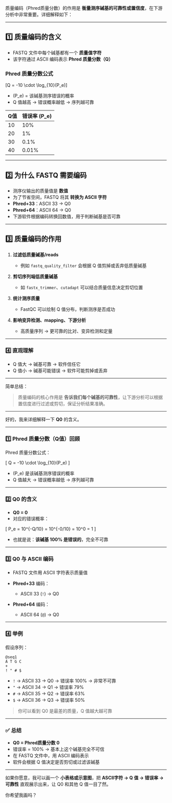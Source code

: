 质量编码（Phred质量分数）的作用是 **衡量测序碱基的可靠性或置信度**，在下游分析中非常重要。详细解释如下：

---

## 1️⃣ 质量编码的含义

* FASTQ 文件中每个碱基都有一个 **质量值字符**
* 该字符通过 ASCII 编码表示 **Phred 质量分数（Q）**

### Phred 质量分数公式

[Q = -10 \cdot \log_{10}(P_e)]

* (P_e) = 该碱基测序错误的概率
* Q 值越高 → 错误概率越低 → 序列越可靠

| Q值 | 错误率 (P_e) |
| -- | --------- |
| 10 | 10%       |
| 20 | 1%        |
| 30 | 0.1%      |
| 40 | 0.01%     |

---

## 2️⃣ 为什么 FASTQ 需要编码

* 测序仪输出的质量值是 **数值**
* 为了节省空间，FASTQ 将其 **转换为 ASCII 字符**
* **Phred+33**：ASCII 33 → Q0
* **Phred+64**：ASCII 64 → Q0
* 下游软件根据编码转换回数值，用于判断碱基是否可靠

---

## 3️⃣ 质量编码的作用

1. **过滤低质量碱基/reads**

   * 例如 `fastq_quality_filter` 会根据 Q 值剪掉或丢弃低质量碱基

2. **剪切序列端低质量碱基**

   * 如 `fastx_trimmer`、`cutadapt` 可以结合质量信息决定剪切位置

3. **统计测序质量**

   * FastQC 可以绘制 Q 值分布，判断测序是否成功

4. **影响变异检测、mapping、下游分析**

   * 高质量序列 → 更可靠的比对、变异检测和定量

---

### 4️⃣ 直观理解

* Q 值大 → 碱基可靠 → 软件信任它
* Q 值小 → 碱基可能错误 → 软件可能剪掉或丢弃

---

简单总结：

> 质量编码的核心作用是 **告诉我们每个碱基的可靠性**，让下游分析可以根据置信度进行过滤或剪切，保证分析结果准确。

---

好的，我来详细解释一下 **Q0** 的含义。

---

### 1️⃣ Phred 质量分数（Q值）回顾

Phred 质量分数公式：

[
Q = -10 \cdot \log_{10}(P_e)
]

* (P_e) 是该碱基测序错误的概率
* Q 值越大 → 错误概率越低 → 序列越可靠

---

### 2️⃣ Q0 的含义

* **Q0 = 0**
* 对应的错误概率：

[
P_e = 10^{-Q/10} = 10^{-0/10} = 10^0 = 1
]

* 也就是说：**该碱基 100% 是错误的**，完全不可靠

---

### 3️⃣ Q0 与 ASCII 编码

* FASTQ 文件用 ASCII 字符表示质量值
* **Phred+33** 编码：

  * ASCII 33 (`!`) → Q0
* **Phred+64** 编码：

  * ASCII 64 (`@`) → Q0

---

### 4️⃣ 举例

假设序列：

```
@seq1
A T G C
+
! " # $
```

* `!` → ASCII 33 → Q0 → 错误率 100% → 非常不可靠
* `"` → ASCII 34 → Q1 → 错误率 79%
* `#` → ASCII 35 → Q2 → 错误率 63%
* `$` → ASCII 36 → Q3 → 错误率 50%

> 你可以看到 Q0 是最差的质量，Q 值越大越可靠

---

### ✅ 总结

* **Q0 = Phred质量分数 0**
* 错误率 = 100% → 基本上这个碱基完全不可信
* 在 FASTQ 文件中，用 ASCII 编码表示
* 软件会根据 Q 值决定是否剪切或过滤该碱基

---

如果你愿意，我可以画一个 **小表格或示意图**，把 **ASCII字符 → Q 值 → 错误率 → 可靠性** 直观展示出来，让 Q0 和其他 Q 值一目了然。

你希望我画吗？
